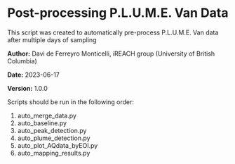# Post-processing P.L.U.M.E. Van Data

This script was created to automatically pre-process P.L.U.M.E. Van data after multiple days of sampling

**Author:** Davi de Ferreyro Monticelli, iREACH group (University of British Columbia)

**Date:** 2023-06-17

**Version:** 1.0.0

Scripts should be run in the following order:

1) auto_merge_data.py
2) auto_baseline.py
3) auto_peak_detection.py
4) auto_plume_detection.py
5) auto_plot_AQdata_byEOI.py
6) auto_mapping_results.py
